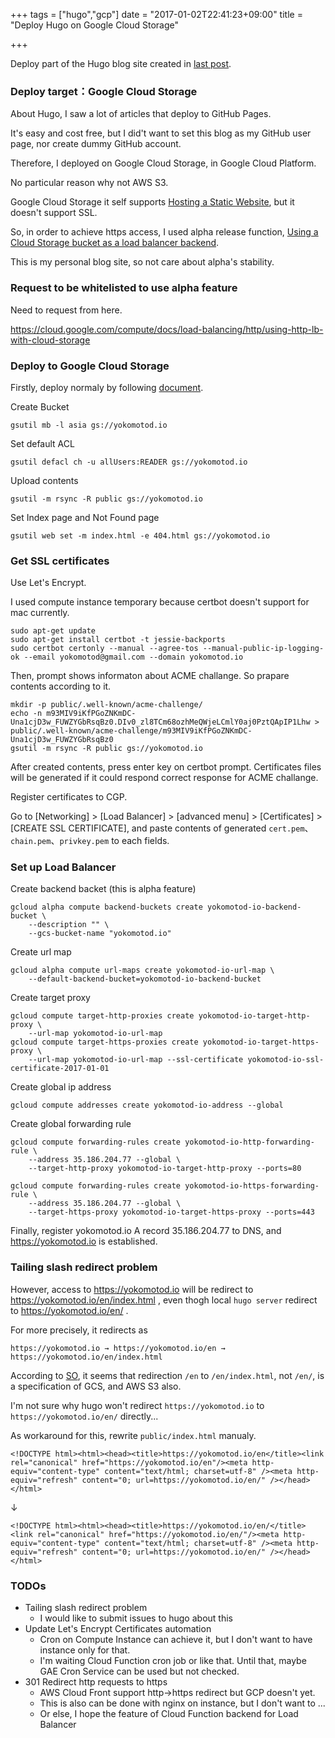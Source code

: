 +++
tags = ["hugo","gcp"]
date = "2017-01-02T22:41:23+09:00"
title = "Deploy Hugo on Google Cloud Storage"

+++

Deploy part of the Hugo blog site created in [last post](/en/2017/01/01/hello-hugo./).


### Deploy target：Google Cloud Storage

About Hugo, I saw a lot of articles that deploy to GitHub Pages.

It's easy and cost free, but I did't want to set this blog as my GitHub user page, nor create dummy GitHub account.

Therefore, I deployed on Google Cloud Storage, in Google Cloud Platform.

No particular reason why not AWS S3.

Google Cloud Storage it self supports [Hosting a Static Website](https://cloud.google.com/storage/docs/hosting-static-website),
but it doesn't support SSL.

So, in order to achieve https access, I used alpha release function, [Using a Cloud Storage bucket as a load balancer backend](https://cloud.google.com/compute/docs/load-balancing/http/using-http-lb-with-cloud-storage).

This is my personal blog site, so not care about alpha's stability.


### Request to be whitelisted to use alpha feature

Need to request from here.

https://cloud.google.com/compute/docs/load-balancing/http/using-http-lb-with-cloud-storage


### Deploy to Google Cloud Storage

Firstly, deploy normaly by following [document](https://cloud.google.com/storage/docs/hosting-static-website).


Create Bucket

```
gsutil mb -l asia gs://yokomotod.io
```

Set default ACL

```
gsutil defacl ch -u allUsers:READER gs://yokomotod.io
```

Upload contents

```
gsutil -m rsync -R public gs://yokomotod.io
```

Set Index page and Not Found page

```
gsutil web set -m index.html -e 404.html gs://yokomotod.io
```

### Get SSL certificates

Use Let's Encrypt.

I used compute instance temporary because certbot doesn't support for mac currently.

```
sudo apt-get update
sudo apt-get install certbot -t jessie-backports
sudo certbot certonly --manual --agree-tos --manual-public-ip-logging-ok --email yokomotod@gmail.com --domain yokomotod.io
```

Then, prompt shows informaton about ACME challange.
So prapare contents according to it.

```
mkdir -p public/.well-known/acme-challenge/
echo -n m93MIV9iKfPGoZNKmDC-Una1cjD3w_FUWZYGbRsqBz0.DIv0_zl8TCm68ozhMeQWjeLCmlY0aj0PztQApIP1Lhw > public/.well-known/acme-challenge/m93MIV9iKfPGoZNKmDC-Una1cjD3w_FUWZYGbRsqBz0
gsutil -m rsync -R public gs://yokomotod.io
```

After created contents, press enter key on certbot prompt.
Certificates files will be generated if it could respond correct response for ACME challange.

Register certificates to CGP.

Go to [Networking] > [Load Balancer] > [advanced menu] > [Certificates] > [CREATE SSL CERTIFICATE], and paste contents of generated `cert.pem`、`chain.pem`、`privkey.pem` to each fields.


### Set up Load Balancer

Create backend backet (this is alpha feature)

```
gcloud alpha compute backend-buckets create yokomotod-io-backend-bucket \
    --description "" \
    --gcs-bucket-name "yokomotod.io"
```

Create url map

```
gcloud alpha compute url-maps create yokomotod-io-url-map \
    --default-backend-bucket=yokomotod-io-backend-bucket
```

Create target proxy

```
gcloud compute target-http-proxies create yokomotod-io-target-http-proxy \
    --url-map yokomotod-io-url-map
gcloud compute target-https-proxies create yokomotod-io-target-https-proxy \
    --url-map yokomotod-io-url-map --ssl-certificate yokomotod-io-ssl-certificate-2017-01-01
```

Create global ip address

```
gcloud compute addresses create yokomotod-io-address --global
```

Create global forwarding rule

```
gcloud compute forwarding-rules create yokomotod-io-http-forwarding-rule \
    --address 35.186.204.77 --global \
    --target-http-proxy yokomotod-io-target-http-proxy --ports=80

gcloud compute forwarding-rules create yokomotod-io-https-forwarding-rule \
    --address 35.186.204.77 --global \
    --target-https-proxy yokomotod-io-target-https-proxy --ports=443
```

Finally, register yokomotod.io A record 35.186.204.77 to DNS, and https://yokomotod.io is established.

### Tailing slash redirect problem

However, access to https://yokomotod.io will be redirect to https://yokomotod.io/en/index.html ,
even thogh local `hugo server` redirect to https://yokomotod.io/en/ .

For more precisely, it redirects as

```
https://yokomotod.io → https://yokomotod.io/en → https://yokomotod.io/en/index.html
```

According to [SO](http://stackoverflow.com/questions/24362594/google-cloud-storage-301-redirect),
it seems that redirection `/en` to `/en/index.html`, not `/en/`, is a specification of GCS, and AWS S3 also.

I'm not sure why hugo won't redirect `https://yokomotod.io` to `https://yokomotod.io/en/` directly...

As workaround for this, rewrite `public/index.html` manualy.

```
<!DOCTYPE html><html><head><title>https://yokomotod.io/en</title><link rel="canonical" href="https://yokomotod.io/en"/><meta http-equiv="content-type" content="text/html; charset=utf-8" /><meta http-equiv="refresh" content="0; url=https://yokomotod.io/en/" /></head></html>
```

↓

```
<!DOCTYPE html><html><head><title>https://yokomotod.io/en/</title><link rel="canonical" href="https://yokomotod.io/en/"/><meta http-equiv="content-type" content="text/html; charset=utf-8" /><meta http-equiv="refresh" content="0; url=https://yokomotod.io/en/" /></head></html>
```

### TODOs

- Tailing slash redirect problem
  - I would like to submit issues to hugo about this
- Update Let's Encrypt Certificates automation
  - Cron on Compute Instance can achieve it, but I don't want to have instance only for that.
  - I'm waiting Cloud Function cron job or like that. Until that, maybe GAE Cron Service can be used but not checked.
- 301 Redirect http requests to https
  - AWS Cloud Front support http→https redirect but GCP doesn't yet.
  - This is also can be done with nginx on instance, but I don't want to ...
  - Or else, I hope the feature of Cloud Function backend for Load Balancer


